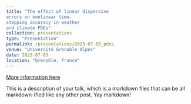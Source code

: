 ```yaml
---
title: "The effect of linear dispersive
errors on nonlinear time-
stepping accuracy in weather
and climate PDEs"
collection: presentations
type: "Presentation"
permalink: /presentations/2023-07-03_pdes
venue: "Université Grenoble Alpes"
date: 2023-07-03
location: "Grenoble, France"
---
```


[More information here](http://example2.com)

This is a description of your talk, which is a markdown files that can be all markdown-ified like any other post. Yay markdown!

